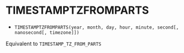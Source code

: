 # TIMESTAMPTZFROMPARTS

- `TIMESTAMPTZFROMPARTS(year, month, day, hour, minute, second[, nanosecond[, timezone]])`

Equivalent to `TIMESTAMP_TZ_FROM_PARTS`
